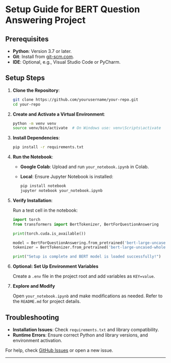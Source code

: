 # Setup Guide for BERT Question Answering Project

## Prerequisites

- **Python**: Version 3.7 or later.
- **Git**: Install from [git-scm.com](https://git-scm.com/downloads).
- **IDE**: Optional, e.g., Visual Studio Code or PyCharm.

## Setup Steps

1. **Clone the Repository**:

    ```bash
    git clone https://github.com/yourusername/your-repo.git
    cd your-repo
    ```

2. **Create and Activate a Virtual Environment**:

    ```bash
    python -m venv venv
    source venv/bin/activate  # On Windows use: venv\Scripts\activate
    ```

3. **Install Dependencies**:

    ```bash
    pip install -r requirements.txt
    ```

4. **Run the Notebook**:

    - **Google Colab**: Upload and run `your_notebook.ipynb` in Colab.
    - **Local**: Ensure Jupyter Notebook is installed:

        ```bash
        pip install notebook
        jupyter notebook your_notebook.ipynb
        ```

5. **Verify Installation**:

    Run a test cell in the notebook:

    ```python
    import torch
    from transformers import BertTokenizer, BertForQuestionAnswering

    print(torch.cuda.is_available())

    model = BertForQuestionAnswering.from_pretrained('bert-large-uncased-whole-word-masking-finetuned-squad')
    tokenizer = BertTokenizer.from_pretrained('bert-large-uncased-whole-word-masking-finetuned-squad')

    print("Setup is complete and BERT model is loaded successfully!")
    ```

6. **Optional: Set Up Environment Variables**

    Create a `.env` file in the project root and add variables as `KEY=value`.

7. **Explore and Modify**

    Open `your_notebook.ipynb` and make modifications as needed. Refer to the `README.md` for project details.

## Troubleshooting

- **Installation Issues**: Check `requirements.txt` and library compatibility.
- **Runtime Errors**: Ensure correct Python and library versions, and environment activation.

For help, check [GitHub Issues](https://github.com/yourusername/your-repo/issues) or open a new issue.

---


